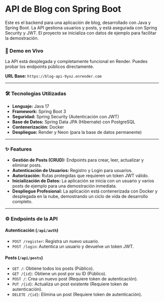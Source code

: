 # API de Blog con Spring Boot

Este es el backend para una aplicación de blog, desarrollado con Java y Spring Boot. La API gestiona usuarios y posts, y está asegurada con Spring Security y JWT. El proyecto se inicializa con datos de ejemplo para facilitar la demostración.

### 🚀 Demo en Vivo

La API está desplegada y completamente funcional en Render. Puedes probar los endpoints públicos directamente.

**URL Base:** `https://blog-api-9yxz.onrender.com`

---

### 🛠️ Tecnologías Utilizadas

* **Lenguaje:** Java 17
* **Framework:** Spring Boot 3
* **Seguridad:** Spring Security (Autenticación con JWT)
* **Base de Datos:** Spring Data JPA (Hibernate) con PostgreSQL
* **Contenerización:** Docker
* **Despliegue:** Render y Neon (para la base de datos permanente)

---

### ✨ Features

* **Gestión de Posts (CRUD):** Endpoints para crear, leer, actualizar y eliminar posts.
* **Autenticación de Usuarios:** Registro y Login para usuarios.
* **Autorización:** Rutas protegidas que requieren un token JWT válido.
* **Inicialización de Datos:** La aplicación se inicia con un usuario y varios posts de ejemplo para una demostración inmediata.
* **Despliegue Profesional:** La aplicación está contenerizada con Docker y desplegada en la nube, demostrando un ciclo de vida de desarrollo completo.

---

### ⚙️ Endpoints de la API

#### Autenticación (`/api/auth`)

* `POST /register`: Registra un nuevo usuario.
* `POST /login`: Autentica un usuario y devuelve un token JWT.

#### Posts (`/api/posts`)

* `GET /`: Obtiene todos los posts (Público).
* `GET /{id}`: Obtiene un post por su ID (Público).
* `POST /`: Crea un nuevo post (Requiere token de autenticación).
* `PUT /{id}`: Actualiza un post existente (Requiere token de autenticación).
* `DELETE /{id}`: Elimina un post (Requiere token de autenticación).